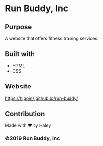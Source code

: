 # Run Buddy, Inc

## Purpose
A website that offers fitness training services.

## Built with
* HTML
* CSS

## Website
https://hlgoins.github.io/run-buddy/

## Contribution
Made with ❤️ by Haley

### ©️2019 Run Buddy, Inc 
